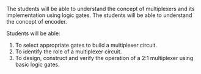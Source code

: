 
The students will be able to understand the concept of multiplexers and its implementation using logic gates. The students will be able to understand the concept of encoder.

Students will be able:
1.  To select appropriate gates  to build a multiplexer circuit.
2.	To identify the role of a multiplexer circuit.
3.	To design, construct and verify the operation of a 2:1 multiplexer using basic logic gates.

